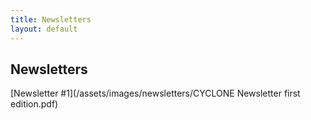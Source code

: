 ```yaml
---
title: Newsletters
layout: default
---
```

## Newsletters

[Newsletter #1](/assets/images/newsletters/CYCLONE Newsletter first edition.pdf)




